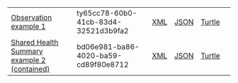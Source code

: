 <table class="list">
            <tr>
                <td><a href="Observation-ty65cc78-60b0-41cb-83d4-32521d3b9fa2">Observation example 1</a></td>
                <td>ty65cc78-60b0-41cb-83d4-32521d3b9fa2</td>
                <td><a href="Observation-ty65cc78-60b0-41cb-83d4-32521d3b9fa2.xml.html">XML</a></td>
                <td><a href="Observation-ty65cc78-60b0-41cb-83d4-32521d3b9fa2.json.html">JSON</a></td>
                <td><a href="Observation-ty65cc78-60b0-41cb-83d4-32521d3b9fa2.ttl.html">Turtle</a></td>
                <td></td>
            </tr>
             <tr>
                <td><a href="Composition-bd06e981-ba86-4020-ba59-cd89f80e8712.html">Shared Health Summary example 2 (contained)</a></td>
                <td>bd06e981-ba86-4020-ba59-cd89f80e8712</td>
                <td><a href="Composition-bd06e981-ba86-4020-ba59-cd89f80e8712.xml.html">XML</a></td>
                <td><a href="Composition-bd06e981-ba86-4020-ba59-cd89f80e8712.json.html">JSON</a></td>
                <td><a href="Composition-bd06e981-ba86-4020-ba59-cd89f80e8712.ttl.html">Turtle</a></td>
                <td></td>
            </tr>
 </table>